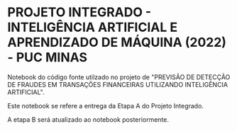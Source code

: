 # PROJETO INTEGRADO - INTELIGÊNCIA ARTIFICIAL E APRENDIZADO DE MÁQUINA (2022) - PUC MINAS

Notebook do código fonte utilzado no projeto de "PREVISÃO DE DETECÇÃO DE FRAUDES EM TRANSAÇÕES FINANCEIRAS UTILIZANDO INTELIGÊNCIA ARTIFICIAL".

Este notebook se refere a entrega da Etapa A do Projeto Integrado.

A etapa B será atualizado ao notebook posteriormente.
